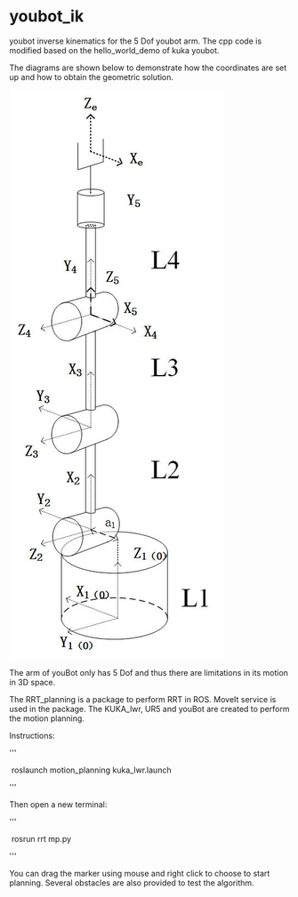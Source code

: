 # youbot_ik
youbot inverse kinematics for the 5 Dof youbot arm.
The cpp code is modified based on the hello_world_demo of kuka youbot.

The diagrams are shown below to demonstrate how the coordinates are set up and how to obtain the geometric solution.

![coordinate](https://raw.githubusercontent.com/zyx124/youbot_ik/master/diagram.jpg)



The arm of youBot only has 5 Dof and thus there are limitations in its motion in 3D space. 



The RRT_planning is a package to perform RRT in ROS. MoveIt service is used in the package. The KUKA_lwr, UR5 and youBot are created to perform the motion planning.

Instructions: 

'''

​	roslaunch motion_planning kuka_lwr.launch

'''

Then open a new terminal:

'''

​	rosrun rrt mp.py

'''

You can drag the marker using mouse and right click to choose to start planning. Several obstacles are also provided to test the algorithm.